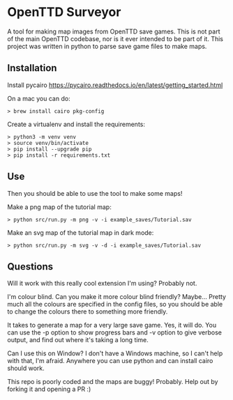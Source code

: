 # OpenTTD Surveyor
A tool for making map images from OpenTTD save games. This is not part of the main OpenTTD codebase, nor is it ever intended to be part of it. This project was written in python to parse save game files to make maps.

## Installation

Install pycairo
https://pycairo.readthedocs.io/en/latest/getting_started.html

On a mac you can do:

```
> brew install cairo pkg-config
```

Create a virtualenv and install the requirements:

```
> python3 -m venv venv
> source venv/bin/activate
> pip install --upgrade pip
> pip install -r requirements.txt
```

## Use

Then you should be able to use the tool to make some maps!

Make a png map of the tutorial map:
```
> python src/run.py -m png -v -i example_saves/Tutorial.sav
```

Make an svg map of the tutorial map in dark mode:
```
> python src/run.py -m svg -v -d -i example_saves/Tutorial.sav
```

## Questions

Will it work with this really cool extension I'm using?
Probably not.

I'm colour blind. Can you make it more colour blind friendly?
Maybe... Pretty much all the colours are specified in the config files, so you should be able to change the colours there to something more friendly.

It takes to generate a map for a very large save game.
Yes, it will do. You can use the -p option to show progress bars and -v option to give verbose output, and find out where it's taking a long time.

Can I use this on Window?
I don't have a Windows machine, so I can't help with that, I'm afraid. Anywhere you can use python and can install cairo should work.

This repo is poorly coded and the maps are buggy!
Probably. Help out by forking it and opening a PR :)
